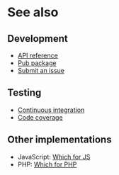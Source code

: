 # See also

## Development
- [API reference](https://pub.dev/documentation/where)
- [Pub package](https://pub.dev/packages/where)
- [Submit an issue](https://git.belin.io/cedx/where.dart/issues)

## Testing
- [Continuous integration](https://github.com/cedx/where.dart/actions)
- [Code coverage](https://coveralls.io/github/cedx/where.dart)

## Other implementations
- JavaScript: [Which for JS](https://docs.belin.io/which.js)
- PHP: [Which for PHP](https://docs.belin.io/which.php)
